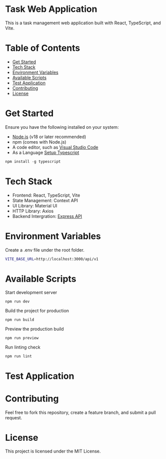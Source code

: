 # Task Web Application

This is a task management web application built with React, TypeScript, and Vite.

# Table of Contents
 
- [Get Started](#get-started)
- [Tech Stack](#tech-stack)
- [Environment Variables](#environment-variables)
- [Available Scripts](#available-scripts)
- [Test Application](#test-application)
- [Contributing](#contributing)
- [License](#license)

# Get Started

Ensure you have the following installed on your system:

- [Node.js](https://nodejs.org/) (v18 or later recommended)
- npm (comes with Node.js)
- A code editor, such as [Visual Studio Code](https://code.visualstudio.com/)
- As a Language [Setup Typescript](https://www.typescriptlang.org/)
```js
npm install -g typescript
```

# Tech Stack

- Frontend: React, TypeScript, Vite
- State Management: Context API
- UI Library: Material UI
- HTTP Library: Axios
- Backend Intergration: [Express API](https://github.com/JeralSandeeptha/CoverageX-LLC-Technical-Assessment-Nodejs)

# Environment Variables

Create a .env file under the root folder.
```bash
VITE_BASE_URL=http://localhost:3000/api/v1
```

# Available Scripts

Start development server
```dash
npm run dev
```
Build the project for production
```dash
npm run build
```
Preview the production build
```dash
npm run preview
```
Run linting check
```dash
npm run lint
```

# Test Application

# Contributing

Feel free to fork this repository, create a feature branch, and submit a pull request.

# License

This project is licensed under the MIT License.
